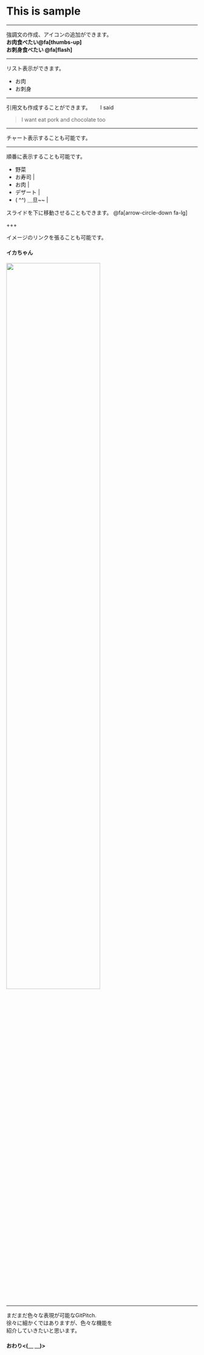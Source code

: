 
# This is sample

---

強調文の作成、アイコンの追加ができます。  
**お肉食べたい@fa[thumbs-up]**   
**お刺身食べたい @fa[flash]**

---

リスト表示ができます。  
* お肉
* お刺身

---

引用文も作成することができます。　　
I said  
> I want eat pork
> and chocolate too

---

チャート表示することも可能です。  
<canvas data-chart="line">
<!--
{
 "data": {
  "labels": ["January"," February"," March"," April"," May"," June"," July"],
  "datasets": [
   {
    "data":[65,59,80,81,56,66,11],
    "label":"My first dataset","backgroundColor":"rgba(20,220,220,.8)"
   },
   {
    "data":[28,48,40,19,86,53,22],
    "label":"My second dataset","backgroundColor":"rgba(220,120,120,.8)"
   }
  ]
 },
 "options": { "responsive": "true" }
}
-->
</canvas>

---

順番に表示することも可能です。  
- 野菜　
- お寿司 |
- お肉 |
- デザート |
- ( ^^) ＿旦~~ |

スライドを下に移動させることもできます。
@fa[arrow-circle-down fa-lg]  

+++

イメージのリンクを張ることも可能です。
<br>
#### イカちゃん  

<img src="http://imgcc.naver.jp/kaze/mission_anm/USER/20161109/69/6182469/99/480x270x4405fd30e409c24e0bc6cc61.gif" width=70%>

---

まだまだ色々な表現が可能なGitPitch.  
徐々に細かくではありますが、色々な機能を  
紹介していきたいと思います。
<br>
#### おわり<(＿ ＿)>
